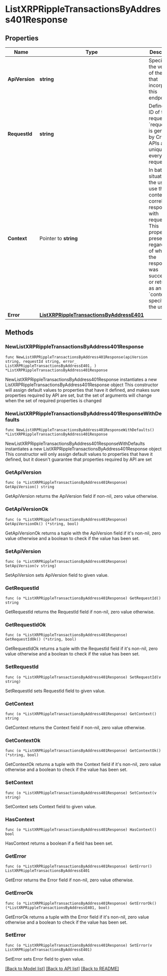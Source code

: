 # ListXRPRippleTransactionsByAddress401Response

## Properties

Name | Type | Description | Notes
------------ | ------------- | ------------- | -------------
**ApiVersion** | **string** | Specifies the version of the API that incorporates this endpoint. | 
**RequestId** | **string** | Defines the ID of the request. The &#x60;requestId&#x60; is generated by Crypto APIs and it&#39;s unique for every request. | 
**Context** | Pointer to **string** | In batch situations the user can use the context to correlate responses with requests. This property is present regardless of whether the response was successful or returned as an error. &#x60;context&#x60; is specified by the user. | [optional] 
**Error** | [**ListXRPRippleTransactionsByAddressE401**](ListXRPRippleTransactionsByAddressE401.md) |  | 

## Methods

### NewListXRPRippleTransactionsByAddress401Response

`func NewListXRPRippleTransactionsByAddress401Response(apiVersion string, requestId string, error_ ListXRPRippleTransactionsByAddressE401, ) *ListXRPRippleTransactionsByAddress401Response`

NewListXRPRippleTransactionsByAddress401Response instantiates a new ListXRPRippleTransactionsByAddress401Response object
This constructor will assign default values to properties that have it defined,
and makes sure properties required by API are set, but the set of arguments
will change when the set of required properties is changed

### NewListXRPRippleTransactionsByAddress401ResponseWithDefaults

`func NewListXRPRippleTransactionsByAddress401ResponseWithDefaults() *ListXRPRippleTransactionsByAddress401Response`

NewListXRPRippleTransactionsByAddress401ResponseWithDefaults instantiates a new ListXRPRippleTransactionsByAddress401Response object
This constructor will only assign default values to properties that have it defined,
but it doesn't guarantee that properties required by API are set

### GetApiVersion

`func (o *ListXRPRippleTransactionsByAddress401Response) GetApiVersion() string`

GetApiVersion returns the ApiVersion field if non-nil, zero value otherwise.

### GetApiVersionOk

`func (o *ListXRPRippleTransactionsByAddress401Response) GetApiVersionOk() (*string, bool)`

GetApiVersionOk returns a tuple with the ApiVersion field if it's non-nil, zero value otherwise
and a boolean to check if the value has been set.

### SetApiVersion

`func (o *ListXRPRippleTransactionsByAddress401Response) SetApiVersion(v string)`

SetApiVersion sets ApiVersion field to given value.


### GetRequestId

`func (o *ListXRPRippleTransactionsByAddress401Response) GetRequestId() string`

GetRequestId returns the RequestId field if non-nil, zero value otherwise.

### GetRequestIdOk

`func (o *ListXRPRippleTransactionsByAddress401Response) GetRequestIdOk() (*string, bool)`

GetRequestIdOk returns a tuple with the RequestId field if it's non-nil, zero value otherwise
and a boolean to check if the value has been set.

### SetRequestId

`func (o *ListXRPRippleTransactionsByAddress401Response) SetRequestId(v string)`

SetRequestId sets RequestId field to given value.


### GetContext

`func (o *ListXRPRippleTransactionsByAddress401Response) GetContext() string`

GetContext returns the Context field if non-nil, zero value otherwise.

### GetContextOk

`func (o *ListXRPRippleTransactionsByAddress401Response) GetContextOk() (*string, bool)`

GetContextOk returns a tuple with the Context field if it's non-nil, zero value otherwise
and a boolean to check if the value has been set.

### SetContext

`func (o *ListXRPRippleTransactionsByAddress401Response) SetContext(v string)`

SetContext sets Context field to given value.

### HasContext

`func (o *ListXRPRippleTransactionsByAddress401Response) HasContext() bool`

HasContext returns a boolean if a field has been set.

### GetError

`func (o *ListXRPRippleTransactionsByAddress401Response) GetError() ListXRPRippleTransactionsByAddressE401`

GetError returns the Error field if non-nil, zero value otherwise.

### GetErrorOk

`func (o *ListXRPRippleTransactionsByAddress401Response) GetErrorOk() (*ListXRPRippleTransactionsByAddressE401, bool)`

GetErrorOk returns a tuple with the Error field if it's non-nil, zero value otherwise
and a boolean to check if the value has been set.

### SetError

`func (o *ListXRPRippleTransactionsByAddress401Response) SetError(v ListXRPRippleTransactionsByAddressE401)`

SetError sets Error field to given value.



[[Back to Model list]](../README.md#documentation-for-models) [[Back to API list]](../README.md#documentation-for-api-endpoints) [[Back to README]](../README.md)


